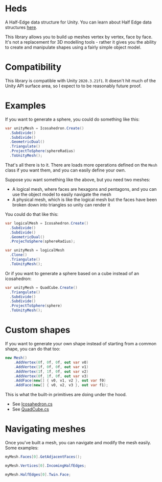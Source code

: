 # Heds
A Half-Edge data structure for Unity. You can learn about Half Edge data structures [here](https://cs184.eecs.berkeley.edu/sp19/article/15/the-half-edge-data-structure).

This library allows you to build up meshes vertex by vertex, face by face. It's not a replacement for 3D modelling tools - rather it gives you the ability to create and manipulate shapes using a fairly simple object model.

# Compatibility
This library is compatible with Unity `2020.3.21f1`. It doesn't hit much of the Unity API surface area, so I expect to to be reasonably future proof.

# Examples
If you want to generate a sphere, you could do something like this:

```csharp
var unityMesh = Icosahedron.Create()
  .Subdivide()
  .Subdivide()
  .GeometricDual()
  .Triangulate()
  .ProjectToSphere(sphereRadius)
  .ToUnityMesh();
```

That's all there is to it. There are loads more operations defined on the `Mesh` class if you want them, and you can easily define your own.

Suppose you want something like the above, but you need two meshes:

- A logical mesh, where faces are hexagons and pentagons, and you can use the object model to easily navigate the mesh
- A physical mesh, which is like the logical mesh but the faces have been broken down into triangles so unity can render it

You could do that like this:

```csharp
var logicalMesh = Icosahedron.Create()
  .Subdivide()
  .Subdivide()
  .GeometricDual()
  .ProjecToSphere(sphereRadius);

var unityMesh = logicalMesh
  .Clone()
  .Triangulate()
  .ToUnityMesh();
```

Or if you want to generate a sphere based on a cube instead of an icosahedron:

```csharp
var unityMesh = QuadCube.Create()
  .Triangulate()
  .Subdivide()
  .Subdivide()
  .ProjectToSphere(sphere)
  .ToUnityMesh();
```

# Custom shapes
If you want to generate your own shape instead of starting from a common shape, you can do that too:

```csharp
new Mesh()
    .AddVertex(0f, 0f, 0f, out var v0)
    .AddVertex(1f, 0f, 0f, out var v1)
    .AddVertex(1f, 1f, 0f, out var v2)
    .AddVertex(0f, 1f, 0f, out var v3)
    .AddFace(new[] { v0, v1, v2 }, out var f0)
    .AddFace(new[] { v0, v2, v3 }, out var f1);
```

This is what the built-in primitives are doing under the hood.

- See [Icosahedron.cs](Heds/Primitives/Icosahedron.cs)
- See [QuadCube.cs](Heds/Primitives/QuadCube.cs)

# Navigating meshes
Once you've built a mesh, you can navigate and modify the mesh easily. Some examples:

```csharp
myMesh.Faces[0].GetAdjacentFaces();
```

```csharp
myMesh.Vertices[0].IncomingHalfEdges;
```

```csharp
myMesh.HalfEdges[0].Twin.Face;
```
